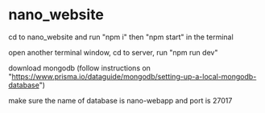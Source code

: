 # nano_website

cd to nano_website and run "npm i" then "npm start" in the terminal

open another terminal window, cd to server, run "npm run dev"

download mongodb (follow instructions on "https://www.prisma.io/dataguide/mongodb/setting-up-a-local-mongodb-database")

make sure the name of database is nano-webapp and port is 27017
